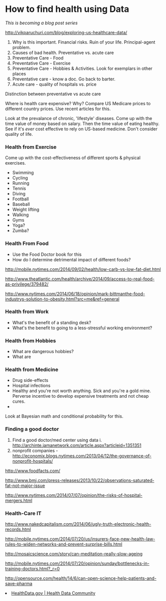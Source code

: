 # How to find health using Data
*This is becoming a blog post series*

http://vikparuchuri.com/blog/exploring-us-healthcare-data/

1. Why is this important. Financial risks. Ruin of your life. Principal-agent problem. 
2. Causes of bad health. Preventative vs. acute care
3. Preventative Care - Food
4. Preventative Care - Exercise
5. Preventative Care - Hobbies & Activities. Look for exemplars in other places
6. Preventative care - know a doc. Go back to barter.
7. Acute care - quality of hospitals vs. price

Distinction between preventative vs acute care

Where is health care expensive? Why?
Compare US Medicare prices to different country prices. Use recent articles for this.


Look at the prevalance of chronic, 'lifestyle' diseases. 
Come up with the time value of money based on salary. Then the time value of eating healthy.
See if it's *ever* cost effective to rely on US-based medicine. Don't consider quality of life.

### Health from Exercise

Come up with the cost-effectiveness of different sports & physical exercises.
* Swimming
* Cycling
* Running
* Tennis
* Diving
* Football
* Baseball
* Weight lifting
* Walking
* Gyms
* Yoga?
* Zumba?

### Health From Food
* Use the Food Doctor book for this
* How do I determine detrimental impact of different foods?

http://mobile.nytimes.com/2014/09/02/health/low-carb-vs-low-fat-diet.html

http://www.theatlantic.com/health/archive/2014/09/access-to-real-food-as-privilege/379482/

http://www.nytimes.com/2014/06/18/opinion/mark-bittmanthe-food-industrys-solution-to-obesity.html?src=me&ref=general

### Health from Work
* What's the benefit of a standing desk?
* What's the benefit to going to a less-stressful working environment?

### Health from Hobbies
* What are dangerous hobbies?
* What are


### Health from Medicine
* Drug side-effects
* Hospital infections
* Healthy and you're not worth anything. Sick and you're a gold mine. Perverse incentive to develop expensive treatments and not cheap cures.
* 

Look at Bayesian math and conditional probability for this.

### Finding a good doctor



1. Find a good doctor/med center using data
   i. http://archinte.jamanetwork.com/article.aspx?articleid=1351351 
2. nonprofit companies - http://economix.blogs.nytimes.com/2013/04/12/the-governance-of-nonprofit-hospitals/

http://www.foodfacts.com/

http://www.bmj.com/press-releases/2013/10/22/observations-saturated-fat-not-major-issue

http://www.nytimes.com/2014/07/07/opinion/the-risks-of-hospital-mergers.html


### Health-Care IT

http://www.nakedcapitalism.com/2014/06/ugly-truth-electronic-health-records.html

http://mobile.nytimes.com/2014/07/20/us/insurers-face-new-health-law-rules-to-widen-networks-and-prevent-surprise-bills.html

http://mosaicscience.com/story/can-meditation-really-slow-ageing

http://mobile.nytimes.com/2014/07/20/opinion/sunday/bottlenecks-in-training-doctors.html?_r=0

http://opensource.com/health/14/6/can-open-science-help-patients-and-save-pharma

<li><a href="http://www.healthdata.gov/" time_added="1349411762" tags="data science">HealthData.gov | Health Data Community</a></li>